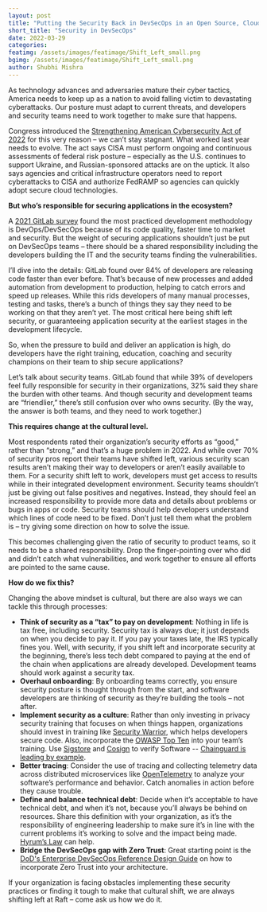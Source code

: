 ```yaml
---
layout: post
title: "Putting the Security Back in DevSecOps in an Open Source, Cloud-Native World"
short_title: "Security in DevSecOps"
date: 2022-03-29
categories: 
featimg: /assets/images/featimage/Shift_Left_small.png
bgimg: /assets/images/featimage/Shift_Left_small.png
author: Shubhi Mishra
---
```


As technology advances and adversaries mature their cyber tactics, America needs to keep up as a nation to avoid falling victim to devastating cyberattacks. Our posture must adapt to current threats, and developers and security teams need to work together to make sure that happens.
 
Congress introduced the [Strengthening American Cybersecurity Act of 2022](https://www.congress.gov/bill/117th-congress/senate-bill/3600/text) for this very reason – we can’t stay stagnant. What worked last year needs to evolve. The act says CISA must perform ongoing and continuous assessments of federal risk posture – especially as the U.S. continues to support Ukraine, and Russian-sponsored attacks are on the uptick. It also says agencies and critical infrastructure operators need to report cyberattacks to CISA and authorize FedRAMP so agencies can quickly adopt secure cloud technologies. 
 
**But who’s responsible for securing applications in the ecosystem?**
 
A [2021 GitLab survey](https://about.gitlab.com/developer-survey/) found the most practiced development methodology is DevOps/DevSecOps because of its code quality, faster time to market and security. But the weight of securing applications shouldn’t just be put on DevSecOps teams – there should be a shared responsibility including the developers building the IT and the security teams finding the vulnerabilities. 
 
I’ll dive into the details: GitLab found over 84% of developers are releasing code faster than ever before. That’s because of new processes and added automation from development to production, helping to catch errors and speed up releases. While this rids developers of many manual processes, testing and tasks, there’s a bunch of things they say they need to be working on that they aren’t yet. The most critical here being shift left security, or guaranteeing application security at the earliest stages in the development lifecycle. 
 
So, when the pressure to build and deliver an application is high, do developers have the right training, education, coaching and security champions on their team to ship secure applications? 
 
Let’s talk about security teams. GitLab found that while 39% of developers feel fully responsible for security in their organizations, 32% said they share the burden with other teams. And though security and development teams are “friendlier,” there’s still confusion over who owns security. (By the way, the answer is both teams, and they need to work together.) 
 
**This requires change at the cultural level.**
 
Most respondents rated their organization’s security efforts as “good,” rather than “strong,” and that’s a huge problem in 2022. And while over 70% of security pros report their teams have shifted left, various security scan results aren’t making their way to developers or aren’t easily available to them. For a security shift left to work, developers must get access to results while in their integrated development environment. Security teams shouldn’t just be giving out false positives and negatives. Instead, they should feel an increased responsibility to provide more data and details about problems or bugs in apps or code. Security teams should help developers understand which lines of code need to be fixed. Don’t just tell them what the problem is – try giving some direction on how to solve the issue. 
 
This becomes challenging given the ratio of security to product teams, so it needs to be a shared responsibility. Drop the finger-pointing over who did and didn’t catch what vulnerabilities, and work together to ensure all efforts are pointed to the same cause. 
 
**How do we fix this?**
 
Changing the above mindset is cultural, but there are also ways we can tackle this through processes:
 
- **Think of security as a “tax” to pay on development**: Nothing in life is tax free, including security. Security tax is always due; it just depends on when you decide to pay it. If you pay your taxes late, the IRS typically fines you. Well, with security, if you shift left and incorporate security at the beginning, there’s less tech debt compared to paying at the end of the chain when applications are already developed. Development teams should work against a security tax. 
- **Overhaul onboarding**: By onboarding teams correctly, you ensure security posture is thought through from the start, and software developers are thinking of security as they’re building the tools – not after.  
- **Implement security as a culture**: Rather than only investing in privacy security training that focuses on when things happen, organizations should invest in training like [Security Warrior](https://www.securecodewarrior.com/), which helps developers secure code. Also, incorporate the [OWASP Top Ten](https://owasp.org/www-project-top-ten/) into your team’s training. Use [Sigstore](https://www.sigstore.dev/) and [Cosign](https://github.com/sigstore/cosign) to verify Software -- [Chainguard is leading by example](https://www.prnewswire.com/news-releases/raft-llc-announces-its-partnership-with-chainguard-inc-301468671.html). 
- **Better tracing**: Consider the use of tracing and collecting telemetry data across distributed microservices like [OpenTelemetry](https://opentelemetry.io/) to analyze your software’s performance and behavior. Catch anomalies in action before they cause trouble. 
- **Define and balance technical debt**: Decide when it’s acceptable to have technical debt, and when it’s not, because you’ll always be behind on resources. Share this definition with your organization, as it’s the responsibility of engineering leadership to make sure it’s in line with the current problems it’s working to solve and the impact being made. [Hyrum’s Law](https://www.hyrumslaw.com/) can help. 
- **Bridge the DevSecOps gap with Zero Trust**: Great starting point is the [DoD's Enterprise DevSecOps Reference Design Guide](https://dodcio.defense.gov/Portals/0/Documents/DoD%20Enterprise%20DevSecOps%20Reference%20Design%20v1.0_Public%20Release.pdf) on how to incorporate Zero Trust into your architecture.

 
If your organization is facing obstacles implementing these security practices or finding it tough to make that cultural shift, we are always shifting left at Raft – come ask us how we do it. 
